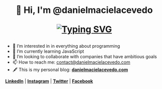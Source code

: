 <h1 align="center">
👋  Hi, I'm @danielmacielacevedo

[![Typing SVG](https://readme-typing-svg.herokuapp.com?font=Montserrat-bold&color=F7D03E&lines=Platzi+Student;Back/Front+Developer+in+process+%F0%9F%92%BB;Never+stop+learning)](https://git.io/typing-svg)
</h1>

- 👀  I’m interested in in everything about programming
- 🌱  I’m currently learning JavaScript
- 💞️  I’m looking to collaborate with companies that have ambitious goals
- 📫  How to reach me: contact@danielmacielacevedo.com
- 🖋  This is my personal blog: [**danielmacielacevedo.com**](https://danielmacielacevedo.com/ "danielmacielacevedo.com")


[**LinkedIn**](https://linkedin.com/in/danielmacielacevedo "LinkedIn") | [**Instagram**](http://instagram.com/dannmacode "Instagram") | [**Twitter**](http://twitter.com/danielmacielace "Twitter") | [**Facebook**](http://facebook.com/danielmacielace "Facebook")
